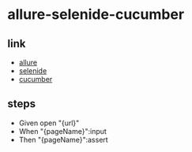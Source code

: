 # allure-selenide-cucumber

## link
- [allure](https://docs.qameta.io/allure/)
- [selenide](https://selenide.org/documentation.html)
- [cucumber](https://docs.cucumber.io/)

## steps
- Given open "{url}"
- When "{pageName}":input
- Then "{pageName}":assert
